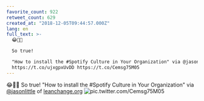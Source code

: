 ```yaml
---
favorite_count: 922
retweet_count: 629
created_at: "2018-12-05T09:44:57.000Z"
lang: en
full_text: >-
  😂🤣🤘

  So true!

  "How to install the #Spotify Culture in Your Organization" via @jasonlittle of
  https://t.co/ujxgpxUvDD https://t.co/Cemsg75M05
---
```


😂🤣🤘 So true! "How to install the #Spotify Culture in Your Organization" via
[@jasonlittle](https://twitter.com/jasonlittle) of
[leanchange.org](https://leanchange.org/)
![pic.twitter.com/Cemsg75M05](https://pbs.twimg.com/ext_tw_video_thumb/1070252516997246976/pu/img/vubns3SwIGZYiARJ.jpg)
